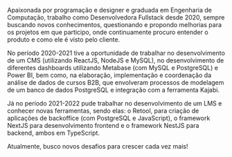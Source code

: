 Apaixonada por programação e designer e graduada em Engenharia de Computação, trabalho como Desenvolvedora Fullstack desde 2020, sempre buscando novos conhecimentos, questionando e propondo melhorias para os projetos em que participo, onde continuamente procuro entender o produto e como ele é visto pelo cliente.

No período 2020-2021 tive a oportunidade de trabalhar no desenvolvimento de um CMS (utilizando ReactJS, NodeJS e MySQL), no desenvolvimento de diferentes dashboards utilizando Metabase (com MySQL e PostgreSQL) e Power BI, bem como, na elaboração, implementação e coordenação da análise de dados de cursos B2B, que envolveram processos de modelagem de um banco de dados PostgreSQL e integração com a ferramenta Kajabi.

Já no período 2021-2022 pude trabalhar no desenvolvimento de um LMS e conhecer novas ferramentas, sendo elas: o Retool, para criação de aplicações de backoffice (com PostgreSQL e JavaScript), o framework NextJS para desenvolvimento frontend e o framework NestJS para backend, ambos em TypeScript.

Atualmente, busco novos desafios para crescer cada vez mais!
